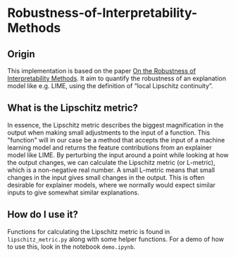 # Robustness-of-Interpretability-Methods
## Origin
This implementation is based on the paper [On the Robustness of Interpretability Methods](https://arxiv.org/abs/1806.08049). It aim to quantify the robustness of an explanation model like e.g. LIME, using the definition of “local Lipschitz continuity”.

## What is the Lipschitz metric?
In essence, the Lipschitz metric describes the biggest magnification in the output when making small adjustments to the input of a function. This "function" will in our case be a method that accepts the input of a machine learning model and returns the feature contributions from an explainer model like LIME. By perturbing the input around a point while looking at how the output changes, we can calculate the Lipschitz metric (or L-metric), which is a non-negative real number. A small L-metric means that small changes in the input gives small changes in the output. This is often desirable for explainer models, where we normally would expect similar inputs to give somewhat similar explanations.

## How do I use it?
Functions for calculating the Lipschitz metric is found in `lipschitz_metric.py` along with some helper functions. For a demo of how to use this, look in the notebook `demo.ipynb`.
